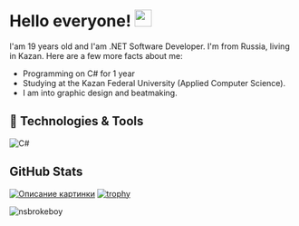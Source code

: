 # Hello everyone! <img src="https://raw.githubusercontent.com/MartinHeinz/MartinHeinz/master/wave.gif" width="30px">

I'am 19 years old and I'am .NET Software Developer. I'm from Russia, living in Kazan.
Here are a few more facts about me:
* Programming on C# for 1 year
* Studying at the Kazan Federal University (Applied Computer Science).
* I am into graphic design and beatmaking.

## 🔧 Technologies & Tools
![C#](https://img.shields.io/badge/Code-CSharp-informational?style=flat&logo=CShrap&logoColor=white&color=2bbc8a)

## GitHub Stats
[![Описание картинки](https://github-readme-stats.vercel.app/api?username=nsbrokeboy&count_private=true&show_icons=true&title_color=68f67b&bg_color=0d1117&hide_border=true&icon_color=fafafa&text_color=fafafa&include_all_commits=true)](https://github.com/anuraghazra/github-readme-stats)
[![trophy](https://github-profile-trophy.vercel.app/?username=nsbrokeboy&theme=darkhub)](https://github.com/ryo-ma/github-profile-trophy)

<p align="left"><img src="https://komarev.com/ghpvc/?username=nsbrokeboy&label=Profile%20views&color=2bbc8a&style=flat-square" alt="nsbrokeboy"/></p>
